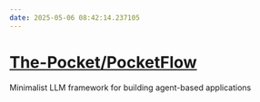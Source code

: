 ```yaml
---
date: 2025-05-06 08:42:14.237105
---
```


# [The-Pocket/PocketFlow](https://github.com/The-Pocket/PocketFlow)

Minimalist LLM framework for building agent-based applications